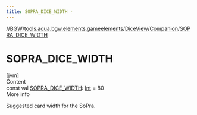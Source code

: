 ```yaml
---
title: SOPRA_DICE_WIDTH -
---
```

//[BGW](../../../../index.md)/[tools.aqua.bgw.elements.gameelements](../../index.md)/[DiceView](../index.md)/[Companion](index.md)/[SOPRA_DICE_WIDTH](-s-o-p-r-a_-d-i-c-e_-w-i-d-t-h.md)



# SOPRA_DICE_WIDTH  
[jvm]  
Content  
const val [SOPRA_DICE_WIDTH](-s-o-p-r-a_-d-i-c-e_-w-i-d-t-h.md): [Int](https://kotlinlang.org/api/latest/jvm/stdlib/kotlin/-int/index.html) = 80  
More info  


Suggested card width for the SoPra.

  



